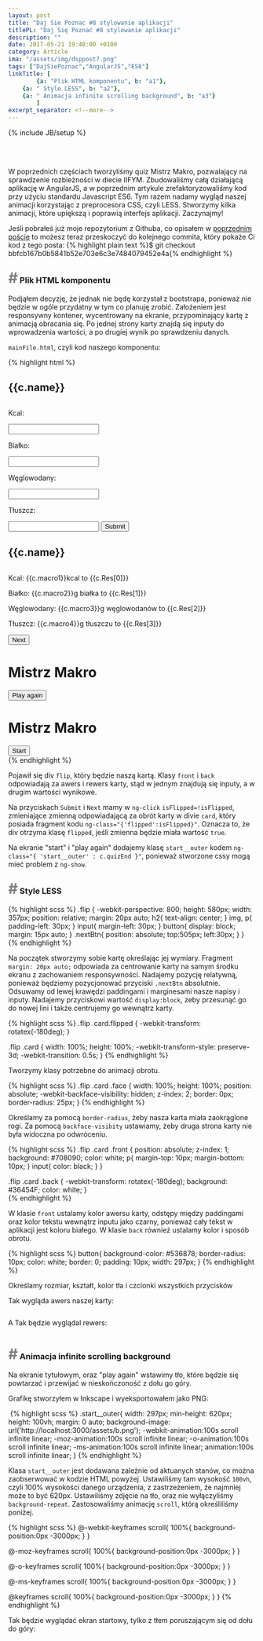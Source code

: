 ```yaml
---
layout: post
title: "Daj Sie Poznac #8 stylowanie aplikacji"
titlePL: "Daj Się Poznać #8 stylowanie aplikacji"
description: ""
date: 2017-05-21 19:40:00 +0100
category: Article
ima: "/assets/img/dsppost7.png"
tags: ["DajSiePoznac","AngularJS","ES6"]
linkTitle: [ 
		{a: "Plik HTML komponentu", b: "a1"},
    {a: " Style LESS", b: "a2"},
    {a: " Animacja infinite scrolling background", b: "a3"}
		]
excerpt_separator: <!--more-->
---
```

{% include JB/setup %}
<!-- {% highlight js %} 
{% endhighlight %} -->
<center>	
<img src="{{ site.baseurl }}/assets/img/DSP.png" alt="" style="display: inline-block; padding-right: 20px;">
<img src="{{ site.baseurl }}/assets/img/angular.png" alt="" style="display: inline-block;">
</center><br>
<p>W poprzednich częściach tworzyliśmy quiz Mistrz Makro, pozwalający na sprawdzenie rozbieżności w diecie IIFYM. Zbudowaliśmy całą działającą aplikację w AngularJS, a w poprzednim artykule zrefaktoryzowaliśmy kod przy użyciu standardu Javascript ES6. Tym razem nadamy wygląd naszej animacji korzystając z preprocesora CSS, czyli LESS. Stworzymy kilka animacji, które upiększą i poprawią interfejs aplikacji. Zaczynajmy!</p><!--more-->

<x>Jeśli pobrałeś już moje repozytorium z Githuba, co opisałem w <a href="http://www.idaszak.com/article/2017/03/23/daj-sie-poznac-2-projekt-konkursowy-mistrzmakro">poprzednim poście</a> to możesz teraz przeskoczyć do kolejnego commita, który pokaże Ci kod z tego posta:</x>
{% highlight plain text %}$ git checkout bbfcb167b0b5841b52e703e6c3e7484079452e4a{% endhighlight %}

<h3 id="a1"><span style="color:gray; font-size: 30px;">#</span> Plik HTML komponentu</h3>
<p>Podjąłem decyzję, że jednak nie będę korzystał z bootstrapa, ponieważ nie będzie w ogóle przydatny w tym co planuję zrobić. Założeniem jest responsywny kontener, wycentrowany na ekranie, przypominający kartę z animacją obracania się. Po jednej strony karty znajdą się inputy do wprowadzenia wartości, a po drugiej wynik po sprawdzeniu danych.</p>
<p><code>mainFile.html</code>, czyli kod naszego komponentu:</p>
{% highlight html %} 
  <div class="container" ng-show="c.inProgress">
  <div class="flip" ng-show="!c.quizEnd"> 
    <div class="card" ng-class="{'flipped':isFlipped}">
      <div class="face front"> 
        <h2>{{c.name}}</h2>
        <img ng-src="/assets/{{c.img}}">
        <p>Kcal:</p><input type="number" ng-model="c.macro1">
        <p>Białko:</p><input type="number" ng-model="c.macro2">
        <p>Węglowodany:</p><input type="number" ng-model="c.macro3">
        <p>Tłuszcz:</p><input type="number" ng-model="c.macro4">
        <button class="nextBtn" ng-click="c.check(); isFlipped=!isFlipped" ng-show="c.answerMode">Submit</button>
      </div> 
      <div class="face back"> 
        <h2>{{c.name}}</h2>
        <img ng-src="/assets/{{c.img}}">
        <p>Kcal: {{c.macro1}}kcal to {{c.Res[0]}}</p>
        <p>Białko: {{c.macro2}}g białka to {{c.Res[1]}}</p>
        <p>Węglowodany: {{c.macro3}}g węglowodanów to {{c.Res[2]}}</p>
        <p>Tłuszcz: {{c.macro4}}g tłuszczu to {{c.Res[3]}}</p>
        <button class="text-center nextBtn" ng-click="isFlipped=!isFlipped; c.nextQuestion()">Next</button>
      </div> 
    </div> 
  </div>
  <div class="container" ng-class="{ 'start__outer' : c.quizEnd }">
    <div ng-show="c.quizEnd" class="midButton">
      <h1>Mistrz Makro</h1>
      <button ng-click="c.reset()">Play again</button>
    </div>
  </div>
</div>

<div class="container" ng-class="{ 'start__outer' : !c.inProgress }">
  <div class="midButton" ng-show="!c.inProgress">
    <h1>Mistrz Makro</h1>
    <button ng-click="c.start()">Start</button>
  </div>
</div>
{% endhighlight %}

<p>Pojawił się div <code>flip</code>, który będzie naszą kartą. Klasy <code>front</code> i <code>back</code> odpowiadają za awers i rewers karty, stąd w jednym znajdują się inputy, a w drugim wartości wynikowe.</p>
<p>Na przyciskach <code>Submit</code> i <code>Next</code> mamy w <code>ng-click</code> <code>isFlipped=!isFlipped</code>, zmieniające zmienną odpowiadającą za obrót karty w divie <code>card</code>, który posiada fragment kodu <code>ng-class="{'flipped':isFlipped}"</code>. Oznacza to, że div otrzyma klasę <code>flipped</code>, jeśli zmienna będzie miała wartość <code>true</code>.</p>
<p>Na ekranie "start" i "play again" dodajemy klasę <code>start__outer</code> kodem <code>ng-class="{ 'start__outer' : c.quizEnd }"</code>, ponieważ stworzone cssy mogą mieć problem z <code>ng-show</code>.</p>

<h3 id="a2"><span style="color:gray; font-size: 30px;">#</span> Style LESS</h3>
{% highlight scss %} 
.flip {
  -webkit-perspective: 800;
  height: 580px;
  width: 357px;
  position: relative;
  margin: 20px auto;
  h2{
    text-align: center;
  }
  img, p{
    padding-left: 30px;
  }
  input{
    margin-left: 30px;
  }
  button{
    display: block;
    margin: 15px auto;
  }
  .nextBtn{
    position: absolute;
    top:505px;
    left:30px;
  }
}
{% endhighlight %}
<p>Na początek stworzymy sobie kartę określając jej wymiary. Fragment <code>margin: 20px auto;</code> odpowiada za centrowanie karty na samym środku ekranu z zachowaniem responsywności. Nadajemy pozycję relatywną, ponieważ będziemy pozycjonować przyciski <code>.nextBtn</code> absolutnie. Odsuwamy od lewej krawędzi paddingami i marginesami nasze napisy i inputy. Nadajemy przyciskowi wartość <code>display:block</code>, zeby przesunąć go do nowej lini i także centrujemy go wewnątrz karty.</p>
{% highlight scss %} 
.flip .card.flipped {
  -webkit-transform: rotatex(-180deg);
}

.flip .card {
  width: 100%;
  height: 100%;
  -webkit-transform-style: preserve-3d;
  -webkit-transition: 0.5s;
}
{% endhighlight %}
<p>Tworzymy klasy potrzebne do animacji obrotu.</p>
{% highlight scss %} 
.flip .card .face {
  width: 100%;
  height: 100%;
  position: absolute;
  -webkit-backface-visibility: hidden;
  z-index: 2;
  border: 0px;
  border-radius: 25px;
}
{% endhighlight %}
<p>Określamy za pomocą <code>border-radius</code>, żeby nasza karta miała zaokrąglone rogi. Za pomocą <code>backface-visibity</code> ustawiamy, żeby druga strona karty nie była widoczna po odwróceniu.</p>
{% highlight scss %} 
.flip .card .front {
  position: absolute;
  z-index: 1;
  background: #708090;
  color: white;
  p{
    margin-top: 10px;
    margin-bottom: 10px;
  }
  input{
    color: black;
  }
}

.flip .card .back {
  -webkit-transform: rotatex(-180deg);
  background: #36454F;
  color: white;
}  
{% endhighlight %}
<p>W klasie <code>front</code> ustalamy kolor awersu karty, odstępy między paddingami oraz kolor tekstu wewnątrz inputu jako czarny, ponieważ cały tekst w aplikacji jest koloru białego. W klasie <code>back</code> również ustalamy kolor i sposób obrotu.</p>
{% highlight scss %} 
button{
  background-color: #536878;
  border-radius: 10px;
  color: white;
  border: 0;
  padding: 10px;
  width: 297px;
} 
{% endhighlight %}
<p>Określamy rozmiar, kształt, kolor tła i czcionki wszystkich przycisków</p>
<p>Tak wygląda awers naszej karty:</p>
<img src="{{ site.baseurl }}/assets/img/DSP8_3.png" alt="">
<p>A Tak będzie wyglądal rewers:</p>
<img src="{{ site.baseurl }}/assets/img/DSP8_4.png" alt="">
<h3 id="a3"><span style="color:gray; font-size: 30px;">#</span> Animacja infinite scrolling background</h3>
<p>Na ekranie tytułowym, oraz "play again" wstawimy tło, które będzie się powtarzać i przewijać w nieskończoność z dołu go góry.</p>
<p>Grafikę stworzyłem w Inkscape i wyeksportowałem jako PNG:</p>
<img src="{{ site.baseurl }}/assets/img/DSP8_1.png" alt="">
{% highlight scss %} 
.start__outer{
  width: 297px;
  min-height: 620px;
  height: 100vh;
  margin: 0 auto;
  background-image: url('http://localhost:3000/assets/b.png');  
  -webkit-animation:100s scroll infinite linear;
  -moz-animation:100s scroll infinite linear;
  -o-animation:100s scroll infinite linear;
  -ms-animation:100s scroll infinite linear;
  animation:100s scroll infinite linear;
}
{% endhighlight %}
<p>Klasa <code>start__outer</code> jest dodawana zależnie od aktuanych stanów, co można zaobserwować w kodzie HTML powyżej. Ustawiliśmy tam wysokość <code>100vh</code>, czyli 100% wysokości danego urządzenia, z zastrzeżeniem, że najmniej może to być 620px. Ustawiliśmy zdjęcie na tło, oraz nie wyłączyliśmy <code>background-repeat</code>. Zastosowaliśmy animację <code>scroll</code>, którą określiliśmy poniżej.</p>
{% highlight scss %} 
@-webkit-keyframes scroll{
  100%{
    background-position:0px -3000px;
  }
}

@-moz-keyframes scroll{
  100%{
    background-position:0px -3000px;
  }
}

@-o-keyframes scroll{
  100%{
    background-position:0px -3000px;
  }
}

@-ms-keyframes scroll{
  100%{
    background-position:0px -3000px;
  }
}

@keyframes scroll{
  100%{
    background-position:0px -3000px;
  }
}
{% endhighlight %}
<p>Tak będzie wyglądać ekran startowy, tylko z tłem poruszającym się od dołu do góry:</p>
<img src="{{ site.baseurl }}/assets/img/DSP8_2.png" alt="">
